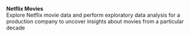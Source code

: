 **Netflix Movies** </br>
Explore Netflix movie data and perform exploratory data analysis for a production company to uncover insights about movies from a particular decade </bn>

